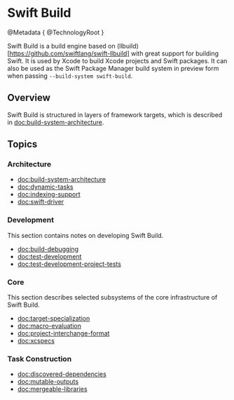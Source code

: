 # Swift Build

@Metadata {
   @TechnologyRoot
}

Swift Build is a build engine based on (llbuild)[https://github.com/swiftlang/swift-llbuild] with great support for building Swift. It is used by Xcode to build Xcode projects and Swift packages. It can also be used as the Swift Package Manager build system in preview form when passing `--build-system swift-build`.

## Overview

Swift Build is structured in layers of framework targets, which is described in <doc:build-system-architecture>.

## Topics

### Architecture

- <doc:build-system-architecture>
- <doc:dynamic-tasks>
- <doc:indexing-support>
- <doc:swift-driver>

### Development

This section contains notes on developing Swift Build.

- <doc:build-debugging>
- <doc:test-development>
- <doc:test-development-project-tests>

### Core

This section describes selected subsystems of the core infrastructure of Swift Build.

- <doc:target-specialization>
- <doc:macro-evaluation>
- <doc:project-interchange-format>
- <doc:xcspecs>

### Task Construction

- <doc:discovered-dependencies>
- <doc:mutable-outputs>
- <doc:mergeable-libraries>
